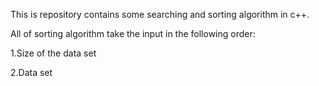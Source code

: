 This is repository contains some searching and sorting algorithm in c++.

All of sorting algorithm take the input in the following order:

1.Size of the data set

2.Data set

